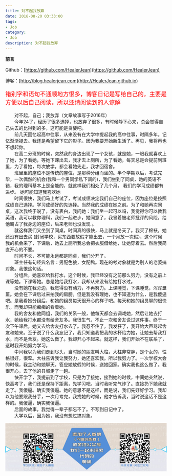 ```yaml
---
title: 对不起我放弃
date: 2018-08-20 03:33:00
tags: 
- Job
category: 
- Job
description: 对不起我放弃
---
```

**前言**     

 Github：[https://github.com/HealerJean](https://github.com/HealerJean)         

 博客：[http://blog.healerjean.com](http://HealerJean.github.io)           



<font  color="red" size="4">  

错别字和语句不通顺地方很多，博客日记是写给自己的，主要是方便以后自己阅读。所以还请阅读到的人谅解

 </font>

　　对不起，自己；我放弃（文章故事写于2016年）    
　　今年24了，经历了很多选择，也放弃了很多，有时候静下心来，总会觉得自己失去的比得到的多，这可能是贪婪吧。    
　　前几天回忆起高中往事，从来没有在大学中提起我的高中往事，时隔多年。记忆渐渐褪去。我还是希望留下它的影子。因为我要开始新生活了。再见，我将再也不想起你。      
　　在高二分班的时候，突然我的身边出现了一个女孩，就是她，一眼我就喜欢上了她，为了看她，等她下课出去，我才去上厕所，为了看她，每天总是会提前到班里，为了看她，每次放学，都会看她先走，我才回宿舍。     
　　班里里的座位不是传统的座位，是那种分组而坐的。半个学期以后，考试完毕，一次偶然的机会(我和一个男同学私下调的)，我们坐到了同桌，她的英语不错，我的理科基本上是全能的，就这样我们相处了几个月， 我们的学习成绩都有进步。 她可能知道我喜欢她     
　　时间很快，我们马上考试了，考试成绩决定我们自己的座位，因为座位是按照成绩自己选择。学习成绩好的先选择。当然我的成绩在她之前。为了和她再次同桌，这次我终于说了，没有表白，我问她：我们坐一起可以吗，我觉得你可以教我英语，我可以教你理科，我们一起进步，她同意了，我冒着被老师批评的风险，给他霸占了我身边的座位，后来老师也没发现 。    
　　就这样我们又坐到了同桌，时间真的很快，马上就是冬天了。我买了棉袄，她还没有出去买 (封闭学校，买东西要放假才能出去，一个月放一次假)，这个时候我的机会来了，下课后，她去上厕所我总会把衣服借给她，让她穿着去。然后我简直开心的不要。       
　　时间不长，不可能永远都是同桌，我们分开了。     
　　班主任有句经典名言：男配色狼，女配鸭。现在的考对象就是为别人的老婆搞对象。我恨这句话。     
　　分组后，她喜欢给我打水，这个时候，我已经没有之前那么努力，没有之前上课等她。下课等她。总是她给我打水，我却从来没有给她打水过。     
　　没有她在我旁边，我觉得没有动力，不再努力。上课睡觉，下课睡觉，浑浑噩噩。她会在下课后过来拍我的肩膀。但是我没有理她，也不知道为什么，是我傻逼吧。是我看她分组后，和她的组员每天很开心的样子吧。每天和她的组员聊的很快乐，而我却只能痴痴的看着她。   
　　我的舍友和他同组，我们的关系一般，他每天都会去调戏她，然后让她去打水，她给我打水都没有给舍友多。我很生气，不止一次和舍友说过这件事。终于一次下午课后，她又去给舍友打水去了。我忍不住了，我发狂了，我开始大声骂起舍友和她来。至于说了什么我忘记了，我只知道我把我的水杯给力她，让她去帮我打水，而不是舍友。她这么做了。我却开心不起来。就这样，我们开始不在联系了，这时我开始努力学习。      
　　中间我以为我们走到尽头，当时她的朋友叫大柱，大柱非常胖，是个女的，性格很好，很荤。大柱告诉我让我努力，她还喜欢我。所以我努力了。一次学校大会的时候，我主动和她聊天。答应她放假的时候，送她回家。确实我也这么做了。我很开心，去了他的县城走了一趟。      
　　快开学了，我提前到了学校，只是为了接她，接到她的时候，中间她突然说，快高考了，我们还是保持下距离，先学习吧。当时我听完气炸了。直接扔下她我就走了。我傻逼。确实我傻逼。她的意思不是这样，而是说，我们先好好学习。我却以为他要跟我分手，一次月考完，我找她的时候，他才告诉我，当时说这话不是这样的。我傻逼，确实我傻逼。       
　　后面的故事，我觉得一辈子都忘不了。不写到日记中了。      
　　大学以后，因为她，我没有想过搞对象。　　
　　



![ContactAuthor](https://raw.githubusercontent.com/HealerJean/HealerJean.github.io/master/assets/img/artical_bottom.jpg)






<!-- Gitalk 评论 start  -->

<link rel="stylesheet" href="https://unpkg.com/gitalk/dist/gitalk.css">
<script src="https://unpkg.com/gitalk@latest/dist/gitalk.min.js"></script> 
<div id="gitalk-container"></div>    
 <script type="text/javascript">
    var gitalk = new Gitalk({
		clientID: `d0dabbf6e5925b11ec9c`,
		clientSecret: `d0dabbf6e5925b11ec9c`,
		repo: `HealerJean.github.io`,
		owner: 'HealerJean',
		admin: ['HealerJean'],
		id: 'k7GXWd1PrUlmYV6q',
    });
    gitalk.render('gitalk-container');
</script> 

<!-- Gitalk end -->

